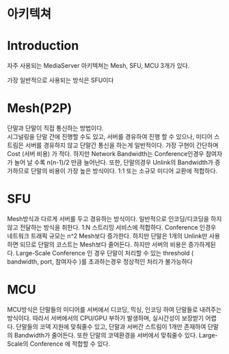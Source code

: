 # 아키텍쳐

# Introduction


자주 사용되는 MediaServer 아키텍쳐는 Mesh, SFU, MCU 3개가 있다. 

가장 일반적으로 사용되는 방식은 SFU이다

# Mesh(P2P)
단말과 단말이 직접 통신하는 방법이다.   
시그널링을 단말 간에 진행할 수도 있고, 서버를 경유하여 진행 할 수 있으나, 미디어 스트림은 서버를 경유하지 않고 단말간 통신을 하는게 일반적이다. 가장 구현이 간단하며 Cost (서버 비용) 가 적다. 하지만 Network Bandwidth는 Conference인경우 참여자가 늘어 날 수록 n(n-1)/2 만큼 
늘어난다. 또한, 단말의경우 Unlink의 Bandwidth가 증가하므로 단말의 비용이 가장 높은 방식이다.
1:1 또는 소규모 미디어 교환에 적합하다.

# SFU
Mesh방식과 다르게 서버를 두고 경유하는 방식이다. 일반적으로 인코딩/디코딩을 하지 않고 전달하는 방식을 취한다.
1:N 스트리밍 서비스에 적합하다.
Conference 인경우 네트워크 트래픽 규모는 n^2 Mesh보다 증가한다. 하지만 단말은 1개의 Unlink만 사용하면 되므로 단말의 코스트는 Mesh보다 줄어든다. 하지만 서버의 비용은 증가하게된다.
Large-Scale Conference 인 경우 단말이 처리할 수 있는 threshold ( bandwidth, port, 참여자수 )를 초과하는경우 정상적인 처리가 불가능하다

# MCU
MCU방식은 단말들의 미디어를 서버에서 디코딩, 믹싱, 인코딩 하여 단말들로 내려주는 방식이다. 따라서 서버에서의 CPU/GPU 부하가 발생하며, 실시간성이 보장받기 어렵다.
단말들의 코덱 지원에 맞춰줄수 있고, 단말과 서버간 스트림이 1개만 존재하여 단말의 Bandwidth가 줄어든다. 또한 단말의 코덱환경을 서버에서 맞춰줄수 있다. 
Large-Scale의 Conference 에 적합할 수 있다.
